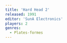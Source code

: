 ```yaml
---
title: 'Hard Head 2'
released: 1991
editor: 'SunA Electronics'
players: 2
genres:
  - Plates-formes
---
```

